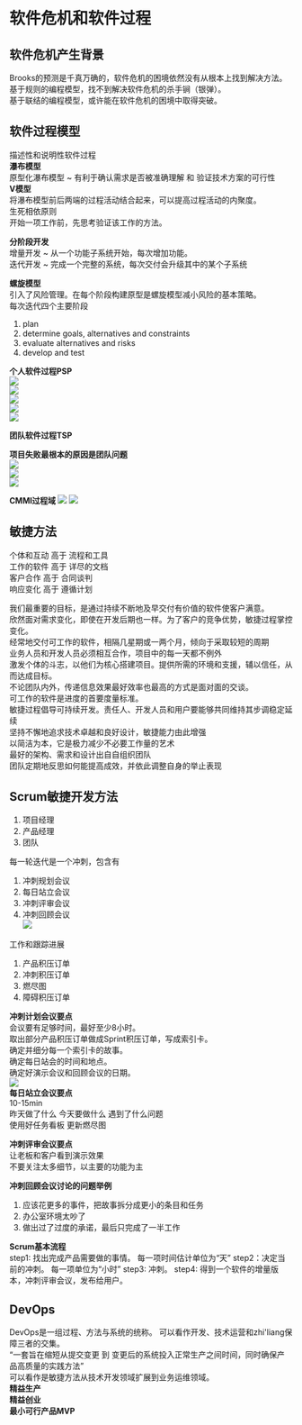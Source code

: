 # 软件危机和软件过程  
## 软件危机产生背景  
Brooks的预测是千真万确的，软件危机的困境依然没有从根本上找到解决方法。  
基于规则的编程模型，找不到解决软件危机的杀手锏（银弹）。  
基于联结的编程模型，或许能在软件危机的困境中取得突破。  

## 软件过程模型  
描述性和说明性软件过程  
**瀑布模型**  
原型化瀑布模型 ~ 有利于确认需求是否被准确理解 和 验证技术方案的可行性  
**V模型**  
将瀑布模型前后两端的过程活动结合起来，可以提高过程活动的内聚度。  
生死相依原则  
开始一项工作前，先思考验证该工作的方法。  

**分阶段开发**  
增量开发 ~ 从一个功能子系统开始，每次增加功能。  
迭代开发 ~ 完成一个完整的系统，每次交付会升级其中的某个子系统  

**螺旋模型**  
引入了风险管理。在每个阶段构建原型是螺旋模型减小风险的基本策略。  
每次迭代四个主要阶段  
1. plan
2. determine goals, alternatives and constraints  
3. evaluate alternatives and risks 
4. develop and test  

**个人软件过程PSP**  
![](../../attachments/2021-07-17-15-50-06.png)  
![](../../attachments/2021-07-17-15-50-20.png)  
![](../../attachments/2021-07-17-15-50-59.png)  
![](../../attachments/2021-07-17-15-52-42.png)  
![](../../attachments/2021-07-17-15-52-59.png)  

**团队软件过程TSP**  

**项目失败最根本的原因是团队问题**  
![](../../attachments/2021-07-17-16-02-01.png)  
![](../../attachments/2021-07-17-16-02-13.png)  
![](../../attachments/2021-07-17-16-02-26.png)  

**CMMI过程域** 
![](../../attachments/2021-07-17-16-28-48.png)
![](../../attachments/2021-07-17-16-29-21.png)  

## 敏捷方法  
个体和互动 高于 流程和工具    
工作的软件 高于 详尽的文档  
客户合作 高于 合同谈判  
响应变化 高于 遵循计划  


我们最重要的目标，是通过持续不断地及早交付有价值的软件使客户满意。  
欣然面对需求变化，即使在开发后期也一样。为了客户的竞争优势，敏捷过程掌控变化。  
经常地交付可工作的软件，相隔几星期或一两个月，倾向于采取较短的周期  
业务人员和开发人员必须相互合作，项目中的每一天都不例外  
激发个体的斗志，以他们为核心搭建项目。提供所需的环境和支援，辅以信任，从而达成目标。  
不论团队内外，传递信息效果最好效率也最高的方式是面对面的交谈。  
可工作的软件是进度的首要度量标准。  
敏捷过程倡导可持续开发。责任人、开发人员和用户要能够共同维持其步调稳定延续  
坚持不懈地追求技术卓越和良好设计，敏捷能力由此增强  
以简洁为本，它是极力减少不必要工作量的艺术  
最好的架构、需求和设计出自自组织团队  
团队定期地反思如何能提高成效，并依此调整自身的举止表现  
## Scrum敏捷开发方法 
1. 项目经理 
2. 产品经理  
3. 团队 

每一轮迭代是一个冲刺，包含有  
1. 冲刺规划会议
2. 每日站立会议
3. 冲刺评审会议
4. 冲刺回顾会议  
![](../../attachments/2021-07-17-16-39-14.png)  

工作和跟踪进展  
1. 产品积压订单
2. 冲刺积压订单 
3. 燃尽图
4. 障碍积压订单 

**冲刺计划会议要点**  
会议要有足够时间，最好至少8小时。  
取出部分产品积压订单做成Sprint积压订单，写成索引卡。  
确定并细分每一个索引卡的故事。  
确定每日站会的时间和地点。  
确定好演示会议和回顾会议的日期。  
![](../../attachments/2021-07-17-16-41-49.png)   
**每日站立会议要点**  
10-15min  
昨天做了什么 今天要做什么 遇到了什么问题  
使用好任务看板 更新燃尽图  

**冲刺评审会议要点**  
让老板和客户看到演示效果  
不要关注太多细节，以主要的功能为主   

**冲刺回顾会议讨论的问题举例**  
1. 应该花更多的事件，把故事拆分成更小的条目和任务  
2. 办公室环境太吵了
3. 做出过了过度的承诺，最后只完成了一半工作  

**Scrum基本流程**  
step1: 找出完成产品需要做的事情。 每一项时间估计单位为“天”
step2：决定当前的冲刺。  每一项单位为“小时”
step3: 冲刺。
step4: 得到一个软件的增量版本，冲刺评审会议，发布给用户。  

## DevOps  
DevOps是一组过程、方法与系统的统称。 
可以看作开发、技术运营和zhi'liang保障三者的交集。  
“一套旨在缩短从提交变更 到 变更后的系统投入正常生产之间时间，同时确保产品高质量的实践方法”  
可以看作是敏捷方法从技术开发领域扩展到业务运维领域。  
**精益生产**  
**精益创业**  
**最小可行产品MVP**  

